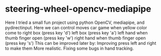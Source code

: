 # steering-wheel-opencv-mediapipe
 Here I tried a small fun project using python OpenCV, mediapipe, and pydirectinput. Here we can control moves car game when yellow color come to right box (press key 'd') left box (press key 'a') left hand when thumb finger open (press key 'w') right hand when thumb finger open (press key 's')   This can be improved later by: Improving  press left and right to make them More realistic. Fixing some bugs in hand tracking.
